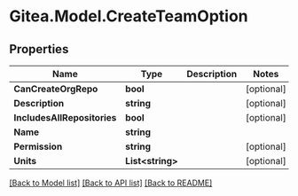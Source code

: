 
# Gitea.Model.CreateTeamOption

## Properties

Name | Type | Description | Notes
------------ | ------------- | ------------- | -------------
**CanCreateOrgRepo** | **bool** |  | [optional] 
**Description** | **string** |  | [optional] 
**IncludesAllRepositories** | **bool** |  | [optional] 
**Name** | **string** |  | 
**Permission** | **string** |  | [optional] 
**Units** | **List&lt;string&gt;** |  | [optional] 

[[Back to Model list]](../README.md#documentation-for-models)
[[Back to API list]](../README.md#documentation-for-api-endpoints)
[[Back to README]](../README.md)

